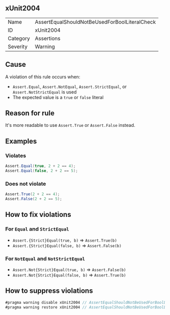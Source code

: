 ## xUnit2004

<table>
<tr>
  <td>Name</td>
  <td>AssertEqualShouldNotBeUsedForBoolLiteralCheck</td>
</tr>
<tr>
  <td>ID</td>
  <td>xUnit2004</td>
</tr>
<tr>
  <td>Category</td>
  <td>Assertions</td>
</tr>
<tr>
  <td>Severity</td>
  <td>Warning</td>
</tr>
</table>

## Cause

A violation of this rule occurs when:

- `Assert.Equal`, `Assert.NotEqual`, `Assert.StrictEqual`, or `Assert.NotStrictEqual` is used
- The expected value is a `true` or `false` literal

## Reason for rule

It's more readable to use `Assert.True` or `Assert.False` instead.

## Examples

### Violates

```csharp
Assert.Equal(true, 2 + 2 == 4);
Assert.Equal(false, 2 + 2 == 5);
```

### Does not violate

```csharp
Assert.True(2 + 2 == 4);
Assert.False(2 + 2 == 5);
```

## How to fix violations

### For `Equal` and `StrictEqual`

- `Assert.{Strict}Equal(true, b)` => `Assert.True(b)`
- `Assert.{Strict}Equal(false, b)` => `Assert.False(b)`

### For `NotEqual` and `NotStrictEqual`

- `Assert.Not{Strict}Equal(true, b)` => `Assert.False(b)`
- `Assert.Not{Strict}Equal(false, b)` => `Assert.True(b)`

## How to suppress violations

```csharp
#pragma warning disable xUnit2004 // AssertEqualShouldNotBeUsedForBoolLiteralCheck
#pragma warning restore xUnit2004 // AssertEqualShouldNotBeUsedForBoolLiteralCheck
```
